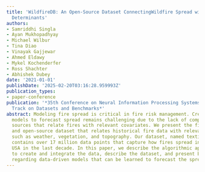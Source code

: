 ```yaml
---
title: 'WildfireDB: An Open-Source Dataset ConnectingWildfire Spread with Relevant
  Determinants'
authors:
- Samriddhi Singla
- Ayan Mukhopadhyay
- Michael Wilbur
- Tina Diao
- Vinayak Gajjewar
- Ahmed Eldawy
- Mykel Kochenderfer
- Ross Shachter
- Abhishek Dubey
date: '2021-01-01'
publishDate: '2025-02-20T03:16:28.959993Z'
publication_types:
- paper-conference
publication: '*35th Conference on Neural Information Processing Systems (NeurIPS 2021)
  Track on Datasets and Benchmarks*'
abstract: Modeling fire spread is critical in fire risk management. Creating data-driven
  models to forecast spread remains challenging due to the lack of comprehensive data
  sources that relate fires with relevant covariates. We present the first comprehensive
  and open-source dataset that relates historical fire data with relevant covariates
  such as weather, vegetation, and topography. Our dataset, named textitWildfireDB,
  contains over 17 million data points that capture how fires spread in the continental
  USA in the last decade. In this paper, we describe the algorithmic approach used
  to create and integrate the data, describe the dataset, and present benchmark results
  regarding data-driven models that can be learned to forecast the spread of wildfires.
---
```

